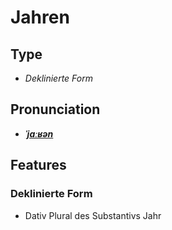 # Jahren
## Type
- _Deklinierte Form_
## Pronunciation
- **_[ˈjaːʁən](https://commons.wikimedia.org/wiki/File:De-Jahren.ogg)_**
## Features
### Deklinierte Form
- Dativ Plural des Substantivs Jahr
